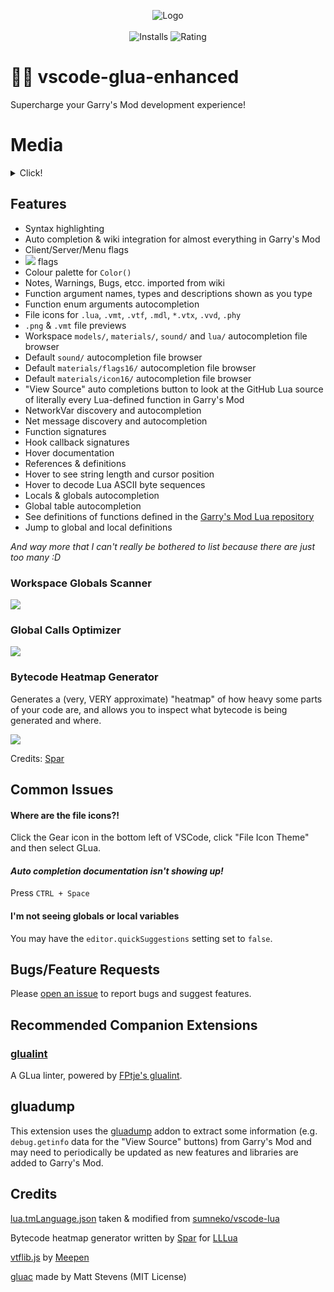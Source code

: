 <p align="center">
	<img alt="Logo" src="https://github.com/WilliamVenner/vscode-glua-enhanced/blob/master/resources/logo.png?raw=true"/>
	<br/><br/>
	<img alt="Installs" src="https://vsmarketplacebadge.apphb.com/installs-short/venner.vscode-glua-enhanced.svg"/>
	<img alt="Rating" src="https://vsmarketplacebadge.apphb.com/rating-short/venner.vscode-glua-enhanced.svg"/>
</p>

# 👨‍💻 vscode-glua-enhanced

Supercharge your Garry's Mod development experience!

# Media

<details><summary>Click!</summary>

![](https://i.imgur.com/AklgD6Z.gif)

![](https://i.imgur.com/RzRw1PP.gif)

![](https://i.imgur.com/tPCzNIv.gif)

![](https://i.imgur.com/qoFhgWa.png)

![](https://i.imgur.com/OCb740O.png)

![](https://i.imgur.com/4PEOp4C.png)

![](https://i.imgur.com/EoB99zZ.png)

![](https://i.imgur.com/QRKMSh8.png)

![](https://i.imgur.com/X19jxT0.png)

</details>

## Features

* Syntax highlighting
* Auto completion & wiki integration for almost everything in Garry's Mod
* Client/Server/Menu flags
* ![](https://i.imgur.com/2SlS4Gc.png) flags
* Colour palette for `Color()`
* Notes, Warnings, Bugs, etcc. imported from wiki
* Function argument names, types and descriptions shown as you type
* Function enum arguments autocompletion
* File icons for `.lua`, `.vmt`, `.vtf`, `.mdl`, `*.vtx`, `.vvd`, `.phy`
* `.png` & `.vmt` file previews
* Workspace `models/`, `materials/`, `sound/` and `lua/` autocompletion file browser
* Default `sound/` autocompletion file browser
* Default `materials/flags16/` autocompletion file browser
* Default `materials/icon16/` autocompletion file browser
* "View Source" auto completions button to look at the GitHub Lua source of literally every Lua-defined function in Garry's Mod
* NetworkVar discovery and autocompletion
* Net message discovery and autocompletion
* Function signatures
* Hook callback signatures
* Hover documentation
* References & definitions
* Hover to see string length and cursor position
* Hover to decode Lua ASCII byte sequences
* Locals & globals autocompletion
* Global table autocompletion
* See definitions of functions defined in the [Garry's Mod Lua repository](https://github.com/Facepunch/garrysmod)
* Jump to global and local definitions

_And way more that I can't really be bothered to list because there are just too many :D_

### Workspace Globals Scanner

![](https://i.imgur.com/h9bRE4T.png)

### Global Calls Optimizer

![](https://i.imgur.com/o45kMdL.png)

### Bytecode Heatmap Generator

Generates a (very, VERY approximate) "heatmap" of how heavy some parts of your code are, and allows you to inspect what bytecode is being generated and where.

![](https://i.imgur.com/Z19qm3W.png)

Credits: [Spar](https://github.com/GitSparTV)

## Common Issues

#### Where are the file icons?!

Click the Gear icon in the bottom left of VSCode, click "File Icon Theme" and then select GLua.

#### _Auto completion documentation isn't showing up!_

Press `CTRL + Space`

#### I'm not seeing globals or local variables

You may have the `editor.quickSuggestions` setting set to `false`.

## Bugs/Feature Requests

Please [open an issue](https://github.com/WilliamVenner/vscode-glua-enhanced/issues) to report bugs and suggest features.

## Recommended Companion Extensions

### [glualint](https://marketplace.visualstudio.com/items?itemName=goz3rr.vscode-glualint)

A GLua linter, powered by [FPtje's glualint](https://github.com/FPtje/GLuaFixer).

## gluadump

This extension uses the [gluadump](https://github.com/WilliamVenner/gluadump) addon to extract some information (e.g. `debug.getinfo` data for the "View Source" buttons) from Garry's Mod and may need to periodically be updated as new features and libraries are added to Garry's Mod.

## Credits

[lua.tmLanguage.json](https://github.com/WilliamVenner/vscode-glua-enhanced/blob/master/syntaxes/lua.tmLanguage.json) taken & modified from [sumneko/vscode-lua](https://github.com/sumneko/vscode-lua/)

Bytecode heatmap generator written by [Spar](https://github.com/GitSparTV) for [LLLua](https://github.com/GitSparTV/LLLua/)

[vtflib.js](https://github.com/meepen/vtflib.js) by [Meepen](https://github.com/meepen)

[gluac](https://github.com/everyday-as/gluac) made by Matt Stevens (MIT License)
